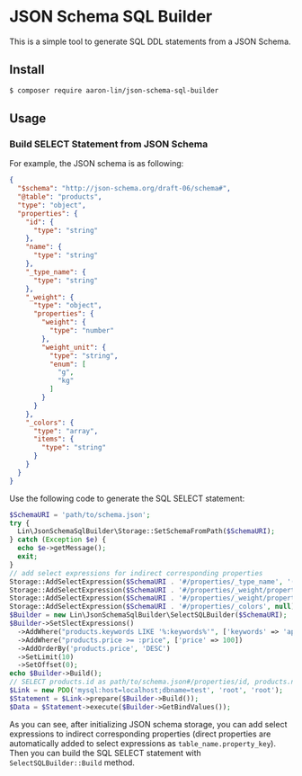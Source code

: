 # JSON Schema SQL Builder

This is a simple tool to generate SQL DDL statements from a JSON Schema.

## Install

```bash
$ composer require aaron-lin/json-schema-sql-builder
```

## Usage

### Build SELECT Statement from JSON Schema

For example, the JSON schema is as following:

```json
{
  "$schema": "http://json-schema.org/draft-06/schema#",
  "@table": "products",
  "type": "object",
  "properties": {
    "id": {
      "type": "string"
    },
    "name": {
      "type": "string"
    },
    "_type_name": {
      "type": "string"
    },
    "_weight": {
      "type": "object",
      "properties": {
        "weight": {
          "type": "number"
        },
        "weight_unit": {
          "type": "string",
          "enum": [
            "g",
            "kg"
          ]
        }
      }
    },
    "_colors": {
      "type": "array",
      "items": {
        "type": "string"
      }
    }
  }
}
```

Use the following code to generate the SQL SELECT statement:

```php
$SchemaURI = 'path/to/schema.json';
try {
  Lin\JsonSchemaSqlBuilder\Storage::SetSchemaFromPath($SchemaURI);
} catch (Exception $e) {
  echo $e->getMessage();
  exit;
}
// add select expressions for indirect corresponding properties
Storage::AddSelectExpression($SchemaURI . '#/properties/_type_name', '(SELECT name FROM product_types WHERE product_types.id = products.type_id LIMIT 1)');
Storage::AddSelectExpression($SchemaURI . '#/properties/_weight/properties/weight', 'products.weight');
Storage::AddSelectExpression($SchemaURI . '#/properties/_weight/properties/weight_unit', 'products.unit');
Storage::AddSelectExpression($SchemaURI . '#/properties/_colors', null);
$Builder = new Lin\JsonSchemaSqlBuilder\SelectSQLBuilder($SchemaURI);
$Builder->SetSlectExpressions()
  ->AddWhere("products.keywords LIKE '%:keywords%'", ['keywords' => 'apple'])
  ->AddWhere("products.price >= :price", ['price' => 100])
  ->AddOrderBy('products.price', 'DESC')
  ->SetLimit(10)
  ->SetOffset(0);
echo $Builder->Build();
// SELECT products.id as path/to/schema.json#/properties/id, products.name as path/to/schema.json#/properties/name, (SELECT name FROM product_types WHERE product_types.id = products.type_id LIMIT 1) as path/to/schema.json#/properties/_type_name, products.weight as path/to/schema.json#/properties/_weight/properties/weight, products.unit as path/to/schema.json#/properties/_weight/properties/weight_unit FROM products WHERE products.keywords LIKE '%:keywords%' AND products.price >= :price ORDER BY products.price DESC LIMIT 10 OFFSET 0;
$Link = new PDO('mysql:host=localhost;dbname=test', 'root', 'root');
$Statement = $Link->prepare($Builder->Build());
$Data = $Statement->execute($Builder->GetBindValues());
```

As you can see, after initializing JSON schema storage, you can add select expressions to indirect corresponding properties (direct properties are automatically added to select expressions as `table_name.property_key`). Then you can build the SQL SELECT statement with `SelectSQLBuilder::Build` method.
